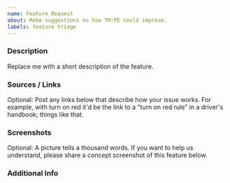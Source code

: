 ```yaml
---
name: Feature Request
about: Make suggestions on how TM:PE could improve.
labels: feature triage
---
```


<!-- Want to see an example feature request before you submit one? See: https://bit.ly/tmpe-etfr -->

### Description
Replace me with a short description of the feature.

### Sources / Links
Optional: Post any links below that describe how your issue works. For example, with turn on red it'd be the link to a "turn on red rule" in a driver's handbook; things like that.


### Screenshots
Optional: A picture tells a thousand words. If you want to help us understand, please share a concept screenshot of this feature below.
<!-- Don't know how to share screenshots? See: https://bit.ly/2Kc8owO -->


### Additional Info
